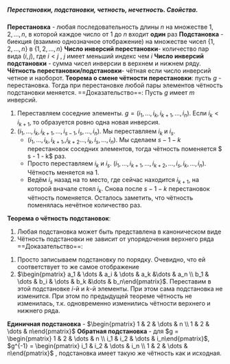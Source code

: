 ##### Перестановки, подстановки, четность, нечетность. Свойства.
**Перестановка** - любая последовательность длины $n$ на множестве $1, 2,\dots,n$, в которой каждое число от $1$ до $n$ входит **один** раз
**Подстановка** - биекция (взаимно однозначное отображение) на множестве чисел $\{ 1,2,\dots ,n \}$ в $\{ 1,2,\dots,n \}$
**Число инверсий перестановки**- количество пар вида $(i, j)$, где $i < j$ , $j$  имеет меньший индекс чем $i$ 
**Число инверсий подстановки** - сумма чисел инверсии в верхнем и нижнем ряду.
**Чётность перестановки/подстановки**- чётная если число инверсий четное и наоборот.
**Теорема о смене чётности перестановки**: пусть $g$ - перестановка. Тогда при перестановке любой пары элементов чётность подстановки меняется.
==Доказательство==: Пусть $g$ имеет $m$ инверсий. 
1) Переставляем соседние элементы. $g = (i_1, \dots, i_k, i_{k+1}, \dots, i_n)$. Если $i_k < i_{k+1}$, то образуется ровно одна новая инверсия.
2) $(i_1, \dots, i_k, i_{k+1}, \dots, i_{s - 1}, i_s, \dots, i_n)$. Мы переставляем $i_k$ и $i_s$.
   - $(i_1, \dots, i_k, i_{k+1},, i_{k+2} \dots, i_k, i_s, \dots,i_n)$. Мы сделаем $s - 1 - k$ перестановок соседних элементов, тогда чётность поменяется $ s - 1 - k$ раз.
   - Просто переставляем $i_k$ и $i_s$. $(i_1, \dots, i_{k+1}, \dots, i_{k+2}, \dots, i_s, i_k, \dots, i_n)$. Чётность меняется на $1$.
   - Ведём $i_s$ назад на то место, где сейчас находится $i_{k+1}$, на которой вначале стоял $i_k$. Снова после $s - 1 - k$ перестановок чётность поменяется.
Осталось заметить, что чётность поменялась нечётное количество раз.

**Теорема о чётность подстановок**:
1) Любая подстановка может быть представлена в  каноническом виде
2) Чётность подстановки не зависит от упорядочения верхнего ряда
==Доказательство==:
1. Просто записываем подстановку по порядку. Очевидно, что ей соответствует то же самое отображение
2. $\begin{pmatrix} a_1 & \dots & a_i & \dots & a_k &\dots & a_n \\ b_1 & \dots & b_i & \dots & b_k &\dots & b_n\end{pmatrix}$. Переставим в этой подстановке $i$-й и $k$-й элементы. При этом сама подстановка не изменится. При этом по предыдущей теореме чётность не изменилась, т.к. одновременно изменились чётности верхнего и нижнего ряда.

**Единичная подстановка** - $\begin{pmatrix} 1 & 2 & \dots & n \\ 1 & 2 & \dots & n\end{pmatrix}$
**Обратная подстановка** - для  $g = \begin{pmatrix} 1 & 2 & \dots & n \\ i_1 & i_2 & \dots & i_n\end{pmatrix}$, $g^{-1} = \begin{pmatrix} i_1 & i_2 & \dots & i_n \\ 1 & 2 & \dots & n\end{pmatrix}$ , подстановка имеет такую же чётность как и исходная.